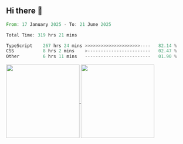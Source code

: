 ## Hi there 👋
<!--START_SECTION:waka-->

```rust
From: 17 January 2025 - To: 21 June 2025

Total Time: 319 hrs 21 mins

TypeScript    267 hrs 24 mins >>>>>>>>>>>>>>>>>>>>>----   82.14 %
CSS           8 hrs 2 mins    >------------------------   02.47 %
Other         6 hrs 11 mins   -------------------------   01.90 %
```

<!--END_SECTION:waka-->

<a href="https://github.com/anuraghazra/github-readme-stats">
  <img height=200 align="center" src="https://github-readme-stats.vercel.app/api/top-langs/?username=paulgeorge35&layout=donut&langs_count=5&theme=transparent" />
</a>
<a href="https://github.com/anuraghazra/convoychat">
  <img height=200 align="center" src="https://github-readme-stats.vercel.app/api?username=paulgeorge35&show_icons=true&show=prs_merged&theme=transparent&rank_icon=github" />
</a>
